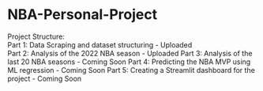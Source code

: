 # NBA-Personal-Project
Project Structure: 
<br>
Part 1: Data Scraping and dataset structuring - Uploaded
<br>
Part 2: Analysis of the 2022 NBA season - Uploaded
Part 3: Analysis of the last 20 NBA seasons - Coming Soon 
Part 4: Predicting the NBA MVP using ML regression - Coming Soon 
Part 5: Creating a Streamlit dashboard for the project - Coming Soon 






